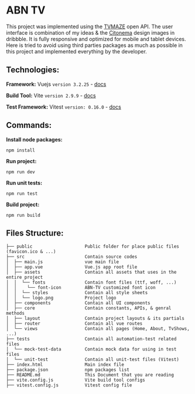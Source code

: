 # ABN TV
This project was implemented using the [TVMAZE](https://www.tvmaze.com/api) open API. The user interface is combination of my ideas & the [Citonema](https://dribbble.com/shots/18107699-Citonema-Movie-Dashboard-Design) design images in dribbble. It is fully responsive and optimized for mobile and tablet devices.  Here is tried to avoid using third parties packages as much as possible in this project and implemented everything by the developer.
## Technologies:

**Framework:** Vuejs `version 3.2.25` - [docs](https://vuejs.org)

**Build Tool:** Vite `version 2.9.9` - [docs](https://vitejs.dev/)

**Test Framework:** Vitest `version: 0.16.0` - [docs](https://vitest.dev/)

## Commands:

**Install node packages:**
```
npm install
```

**Run project:**
```
npm run dev
```

**Run unit tests:**
```
npm run test
```

**Build project:**
```
npm run build
```

## Files Structure:

```
├── public                    Public folder for place public files (favicon.ico & ...)  
├── src                       Contain source codes  
│  ├── main.js                vue main file
│  ├── app.vue                Vue.js app root file
│  ├── assets                 Contain all assets that uses in the entire project
│  │  └── fonts               Contain font files (ttf, woff, ...)
│  │    └── font-icon         ABN-TV customized font icon
│  │  └── styles              Contain all style sheets
│  │  └── logo.png            Project logo
│  ├── components             Contain all UI components
│  ├── core                   Contain constants, APIs, & genral methods
│  ├── layout                 Contain project layouts & its partials
│  ├── router                 Contain all vue routes
│  └── views                  Contain all pages (Home, About, TvShows, ...)
├── tests                     Contain all automation-test related files  
│  └── mock-test-data         Contain mock data for using in test files
│  └── unit-test              Contain all unit-test files (Vitest)
├── index.html                Main index file
├── package.json              npm packages list
├── README.md                 This Document that you are reading
├── vite.config.js            Vite build tool configs
├── vitest.config.js          Vitest config file
```
